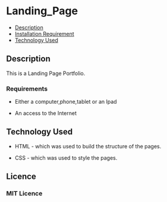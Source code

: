# Landing_Page
+ [Description](#description)
+ [Installation Requirement](#Installation)
+ [Technology Used](#technology-used)

## Description
<p>This is a Landing Page Portfolio.</p>

 
### Requirements

* Either a computer,phone,tablet or an Ipad

* An access to the Internet
## Technology Used
* HTML - which was used to build the structure of the pages.

* CSS - which was used to style the pages.

## Licence
### MIT Licence
